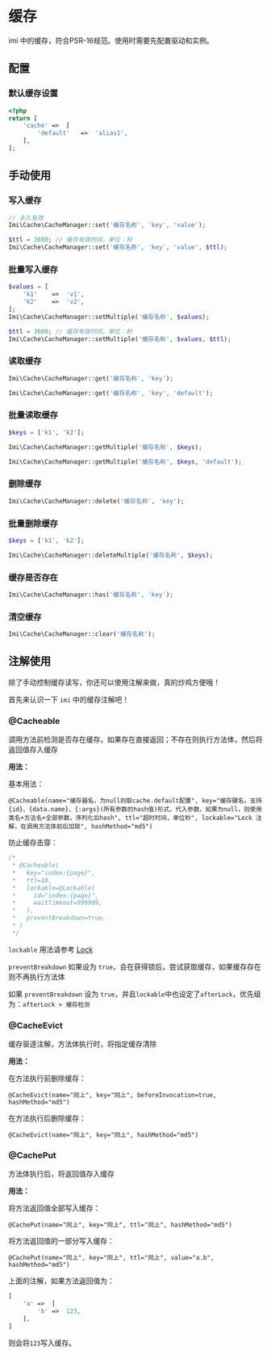 # 缓存

imi 中的缓存，符合PSR-16规范。使用时需要先配置驱动和实例。

## 配置

### 默认缓存设置

```php
<?php
return [
	'cache'	=>	[
		'default'	=>	'alias1',
	],
];
```

## 手动使用

### 写入缓存

```php
// 永久有效
Imi\Cache\CacheManager::set('缓存名称', 'key', 'value');

$ttl = 3600; // 缓存有效时间，单位：秒
Imi\Cache\CacheManager::set('缓存名称', 'key', 'value', $ttl);
```

### 批量写入缓存

```php
$values = [
	'k1'	=>	'v1',
	'k2'	=>	'v2',
];
Imi\Cache\CacheManager::setMultiple('缓存名称', $values);

$ttl = 3600; // 缓存有效时间，单位：秒
Imi\Cache\CacheManager::setMultiple('缓存名称', $values, $ttl);
```

### 读取缓存

```php
Imi\Cache\CacheManager::get('缓存名称', 'key');

Imi\Cache\CacheManager::get('缓存名称', 'key', 'default');
```

### 批量读取缓存

```php
$keys = ['k1', 'k2'];

Imi\Cache\CacheManager::getMultiple('缓存名称', $keys);

Imi\Cache\CacheManager::getMultiple('缓存名称', $keys, 'default');
```

### 删除缓存

```php
Imi\Cache\CacheManager::delete('缓存名称', 'key');
```

### 批量删除缓存

```php
$keys = ['k1', 'k2'];

Imi\Cache\CacheManager::deleteMultiple('缓存名称', $keys);
```

### 缓存是否存在

```php
Imi\Cache\CacheManager::has('缓存名称', 'key');
```

### 清空缓存

```php
Imi\Cache\CacheManager::clear('缓存名称');
```

## 注解使用

除了手动控制缓存读写，你还可以使用注解来做，真的炒鸡方便哦！

首先来认识一下 `imi` 中的缓存注解吧！

### @Cacheable

调用方法前检测是否存在缓存，如果存在直接返回；不存在则执行方法体，然后将返回值存入缓存

**用法：**

基本用法：

`@Cacheable(name="缓存器名，为null则取cache.default配置", key="缓存键名，支持{id}、{data.name}、{:args}(所有参数的hash值)形式，代入参数，如果为null，则使用类名+方法名+全部参数，序列化后hash", ttl="超时时间，单位秒", lockable="Lock 注解，在调用方法体前后加锁", hashMethod="md5")`

防止缓存击穿：

```php
/*
 * @Cacheable(
 *   key="index:{page}",
 *   ttl=10,
 *   lockable=@Lockable(
 *     id="index:{page}",
 *     waitTimeout=999999,
 *   ),
 *   preventBreakdown=true,
 * )
 */
```

`lockable` 用法请参考 [Lock](/v2.1/components/lock/index.html)

`preventBreakdown` 如果设为 `true`，会在获得锁后，尝试获取缓存，如果缓存存在则不再执行方法体

如果 `preventBreakdown` 设为 `true`，并且`lockable`中也设定了`afterLock`，优先级为：`afterLock > 缓存检测`

### @CacheEvict

缓存驱逐注解，方法体执行时，将指定缓存清除

**用法：**

在方法执行前删除缓存：

`@CacheEvict(name="同上", key="同上", beforeInvocation=true, hashMethod="md5")`

在方法执行后删除缓存：

`@CacheEvict(name="同上", key="同上", hashMethod="md5")`

### @CachePut

方法体执行后，将返回值存入缓存

**用法：**

将方法返回值全部写入缓存：

`@CachePut(name="同上", key="同上", ttl="同上", hashMethod="md5")`

将方法返回值的一部分写入缓存：

`@CachePut(name="同上", key="同上", ttl="同上", value="a.b", hashMethod="md5")`

上面的注解，如果方法返回值为：

```php
[
    'a' =>  [
        'b' =>  123,
    ],
]
```

则会将`123`写入缓存。